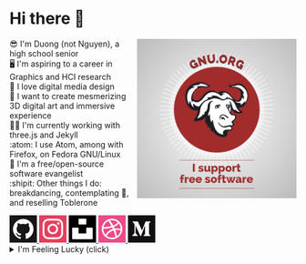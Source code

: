 # Hi there :wave:

<a href="https://www.gnu.org">
	<img width=280 align="right" src="img/i-support-fs_gray-bg.png">
</a>

:sunglasses: I'm Duong (not Nguyen), a high school senior  
:desktop_computer: I'm aspiring to a career in Graphics and HCI research  
:triangular_ruler: I love digital media design  
:night_with_stars: I want to create mesmerizing 3D digital art and immersive
experience  
:man_technologist: I'm currently working with three.js and Jekyll  
:atom: I use Atom, among with Firefox, on Fedora GNU/Linux  
:gift_heart: I'm a free/open-source software evangelist    
:shipit:  Other things I do: breakdancing, contemplating :thinking:, and
reselling Toblerone

<a href="https://github.com/you-create">
	<img alt="My GitHub profile" src="img/icons/github.png">
</a>
<a href="https://www.instagram.com/thechonkypenguin">
	<img alt="My Instagram profile" src="img/icons/instagram.png">
</a>
<a href="https://unsplash.com/@you_create">
	<img alt="My Unsplash profile" src="img/icons/unsplash.png">
</a>
<a href="https://dribbble.com/you_create">
	<img alt="My Dribbble profile" src="img/icons/dribbble.png">
</a>
<a href="https://medium.com/@you_create">
	<img alt="My Medium profile" src="img/icons/medium.png">
</a>

<br>

<details>
	<summary>I'm Feeling Lucky (click)</summary>
	Meet Beefy Miracle! <img src="img/beefy_universe.jpg">
</details>

[github]: https://github.com/you-create
[dribbble]: https://dribbble.com/you_create
[unsplash]: https://unsplash.com/@you_create
[medium]: https://medium.com/@you_create
[openprocessing]: https://www.openprocessing.org/user/206009
[instagram]: https://www.instagram.com/you_create.designs
